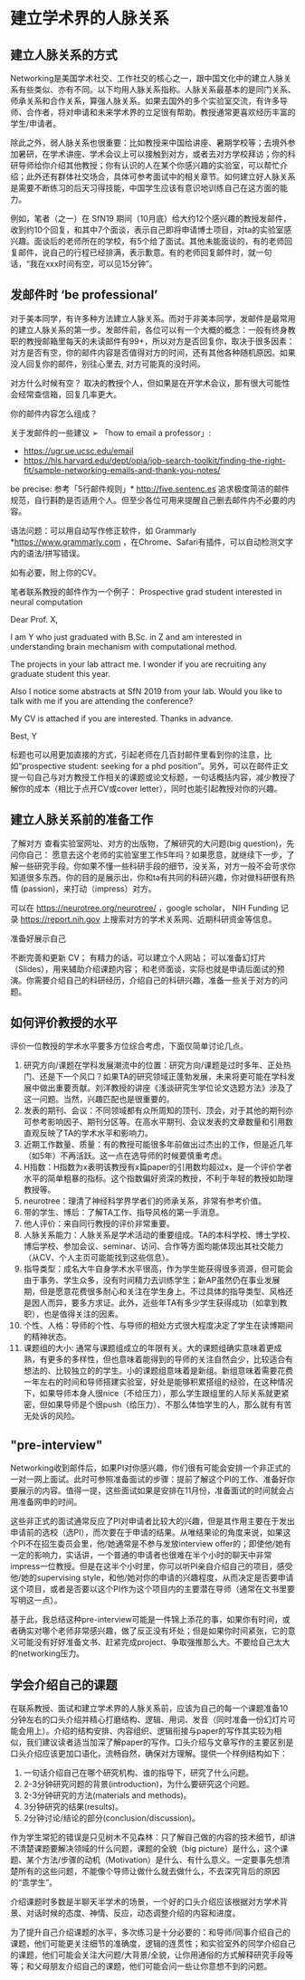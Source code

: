 # **建立学术界的人脉关系**


## **建立人脉关系的方式**

Networking是美国学术社交、工作社交的核心之一，跟中国文化中的建立人脉关系有些类似、亦有不同。以下均用人脉关系指称。人脉关系最基本的是同门关系、师承关系和合作关系，算强人脉关系。如果去国外的多个实验室交流，有许多导师、合作者，将对申请和未来学术界的立足很有帮助。教授通常更喜欢经历丰富的学生/申请者。

除此之外，弱人脉关系也很重要：比如教授来中国给讲座、暑期学校等；去境外参加暑研，在学术讲座、学术会议上可以接触到对方，或者去对方学校拜访；你的科研导师给你介绍其他教授；你有认识的人在某个你感兴趣的实验室，可以帮忙介绍；此外还有群体社交场合，具体可参考面试中的相关章节。如何建立好人脉关系是需要不断练习的后天习得技能，中国学生应该有意识地训练自己在这方面的能力。

例如，笔者（之一）在 SfN19 期间（10月底）给大约12个感兴趣的教授发邮件，收到约10个回复，和其中7个面谈，表示自己即将申请博士项目，对ta的实验室感兴趣。面谈后的老师所在的学校，有5个给了面试。其他未能面谈的，有的老师回复邮件，说自己的行程已经排满，表示歉意。有的老师回复邮件时，就一句话，“我在xxx时间有空，可以见15分钟”。

## **发邮件时 ‘be professional’**

对于美本同学，有许多种方法建立人脉关系。而对于非美本同学，发邮件是最常用的建立人脉关系的第一步。发邮件前，各位可以有一个大概的概念：一般有终身教职的教授邮箱里每天的未读邮件有99+，所以对方是否回复你，取决于很多因素：对方是否有空，你的邮件内容是否值得对方的时间，还有其他各种随机原因。如果没人回复你的邮件，别往心里去, 对方可能真的没时间。

对方什么时候有空？
取决的教授个人，但如果是在开学术会议，那有很大可能性会经常查信箱，回复几率更大。

你的邮件内容怎么组成？

关于发邮件的一些建议
➢ 「how to email a professor」:
* https://ugr.ue.ucsc.edu/email 
* https://hls.harvard.edu/dept/opia/job-search-toolkit/finding-the-right-fit/sample-networking-emails-and-thank-you-notes/

be precise: 参考「5行邮件规则」* http://five.sentenc.es 追求极度简洁的邮件规范，自行斟酌是否适用个人。但至少各位可用来提醒自己删去邮件内不必要的内容。

语法问题：可以用自动写作修正软件，如 
Grammarly *https://www.grammarly.com ，在Chrome、Safari有插件，可以自动检测文字内的语法/拼写错误。

如有必要，附上你的CV。

笔者联系教授的邮件作为一个例子：
Prospective grad student interested in neural computation

Dear Prof. X, 

I am Y who just graduated with B.Sc. in Z and am interested in understanding brain mechanism with computational method.

The projects in your lab attract me. I wonder if you are recruiting any graduate student this year.

Also I notice some abstracts at SfN 2019 from your lab. Would you like to talk with me if you are attending the conference?

My CV is attached if you are interested. Thanks in advance.

Best,
Y

标题也可以用更加直接的方式，引起老师在几百封邮件里看到你的注意，比如“prospective student: seeking for a phd position”。另外，可以在邮件正文提一句自己与对方教授工作相关的课题或论文标题，一句话概括内容，减少教授了解你的成本（相比于点开CV或cover letter），同时也能引起教授对你的兴趣。

## **建立人脉关系前的准备工作**

了解对方
查看实验室网址、对方的出版物，了解研究的大问题(big question)，先问你自己： 愿意去这个老师的实验室里工作5年吗？如果愿意，就继续下一步，了解一些研究手段。你如果不懂一些科研手段的细节，没关系，对方一般不会苛求你知道很多东西。你的目的是展示出，你和ta有共同的科研兴趣，你对做科研很有热情 (passion)，来打动（impress）对方。

可以在 https://neurotree.org/neurotree/ ，google scholar， NIH Funding 记录 https://report.nih.gov 上搜索对方的学术关系网、近期科研资金等信息。

准备好展示自己

不断完善和更新 CV； 
有精力的话，可以建立个人网站；
可以准备幻灯片（Slides），用来辅助介绍课题内容；
和老师面谈，实际也就是申请后面试的预演。你需要介绍自己的科研经历，介绍自己的科研兴趣，准备一些关于对方的问题。

## **如何评价教授的水平**

评价一位教授的学术水平要多方位综合考虑，下面仅简单讨论几点。

1. 研究方向/课题在学科发展潮流中的位置：研究方向/课题是过时多年、正处热门、还是下一个风口？如果TA的研究领域正蓬勃发展，未来将更可能在学科发展中做出重要贡献。刘洋教授的讲座《浅谈研究生学位论文选题方法》涉及了这一问题。当然，兴趣匹配也是很重要的。
2. 发表的期刊、会议：不同领域都有众所周知的顶刊、顶会，对于其他的期刊亦可参考影响因子、期刊分区等。在高水平期刊、会议发表的文章数量和引用数直观反映了TA的学术水平和影响力。
3. 近期工作数量、质量：有的教授可能很多年前做出过杰出的工作，但是近几年（如5年）不再活跃。这一点在选导师的时候要慎重考虑。
4. H指数：H指数为x表明该教授有x篇paper的引用数均超过x，是一个评价学者水平的简单粗暴的指标。这个指数偏好资深的教授，不利于年轻的教授如助理教授等。
5. neurotree：理清了神经科学界学者们的师承关系，非常有参考价值。
6. 带的学生、博后：了解TA工作、指导风格的第一手消息。
7. 他人评价：来自同行教授的评价非常重要。
8. 人脉关系能力：人脉关系是学术活动的重要组成。TA的本科学校、博士学校、博后学校、参加会议、seminar、访问、合作等方面均能体现出其社交能力（从CV、个人主页可能能找到这些信息）。
9. 指导类型：成名大牛自身学术水平很高，作为学生能获得很多资源，但可能会由于事务、学生众多，没有时间精力去训练学生；新AP虽然仍在事业发展期，但是愿意花费很多耐心和关注在学生身上。不过具体的指导类型、风格还是因人而异，要多方求证。此外，近些年TA有多少学生获得成功（如拿到教职），也是值得关注的因素。
10. 个性、人格：导师的个性、与导师的相处方式很大程度决定了学生在读博期间的精神状态。
11. 课题组的大小: 通常与课题组成立的年限有关。大的课题组确实意味着更成熟，有更多的多样性，但也意味着能得到的导师的关注自然会少，比较适合有想法的、比较独立的的学生。小的课题组意味着是新组。新组意味着需要花费一年左右的时间和导师搭建实验室，好处是能够积累搭组的经验，在这种情况下，如果导师本身人很nice（不给压力），那么学生跟组里的人际关系就更紧密，但如果导师是个很push（给压力）、不那么体恤学生的人，那么就有有苦无处诉的风险。


## **"pre-interview"**

Networking收到邮件后，如果PI对你感兴趣，你们很有可能会安排一个非正式的一对一网上面试。此时可参照准备面试的步骤：提前了解这个PI的工作、准备好你要展示的内容。值得一提，这些面试如果是安排在11月份，准备面试的时间就会占用准备网申的时间。

这些非正式的面试通常反应了PI对申请者比较大的兴趣，但是其作用主要在于发出申请前的选校（选PI），而次要在于申请的结果。从唯结果论的角度来说，如果这个PI不在招生委员会里，他/她通常是不参与发放interview offer的；即使他/她有一定的影响力，实话讲，一个普通的申请者也很难在半个小时的聊天中非常impress一位教授。但是在这半个小时里，你可以听PI亲自介绍自己的项目，感受他/她的supervising style，和他/她对你的申请的兴趣程度，从而决定是否要申请这个项目，或者是否要以这个PI作为这个项目内的主要潜在导师（通常在文书里要写明这一点）。

基于此，我总结这种pre-interview可能是一件锦上添花的事，如果你有时间，或者确实对哪个老师非常感兴趣，做了反正没有坏处；但是如果你时间紧张，它的意义可能没有好好准备文书、赶紧完成project、争取强推那么大。不要给自己太大的networking压力。



## **学会介绍自己的课题** 


在联系教授、面试和建立学术界的人脉关系前，应该为自己的每一个课题准备10分钟左右的口头介绍并精心打磨结构、逻辑、用词、发音（同时准备一份幻灯片可能会用上）。介绍的结构安排、内容组织、逻辑衔接与paper的写作其实较为相似，我们建议读者适当加深了解paper的写作。口头介绍与文章写作的主要区别是口头介绍应该更加口语化，流畅自然，确保对方理解。提供一个样例结构如下：

1. 一句话介绍自己在哪个研究机构、谁的指导下，研究了什么问题。
2. 2-3分钟研究问题的背景(introduction)，为什么要研究这个问题。
3. 2-3分钟研究的方法(materials and methods)。
4. 3分钟研究的结果(results)。
5. 2分钟讨论/结论的部分(conclusion/discussion)。
  
作为学生常犯的错误是只见树木不见森林：只了解自己做的内容的技术细节，却讲不清楚课题要解决领域的什么问题，课题的全貌（big picture）是什么，这个课题、某个方法/步骤的动机（Motivation）是什么、有什么意义。一定要事先想清楚所有的这些问题，不能像个导师让做什么就去做什么，不去深究背后的原因的“乖学生”。

介绍课题时多数是半聊天半学术的场景，一个好的口头介绍应该根据对方学术背景、对话时候的态度、神情、反应，动态调整介绍的内容和进度。

为了提升自己介绍课题的水平，多次练习是十分必要的：和导师/同事介绍自己的课题，他们可能更关注细节的准确度，逻辑的连贯性；和实验室外的同学介绍自己的课题，他们可能会关注大问题/大背景/全貌，让你用通俗的方式解释研究手段等等；和父母朋友介绍自己的课题，他们可能会问一些让你意想不到的问题。

